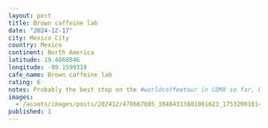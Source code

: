 ```yaml
---
layout: post
title: Brown caffeine lab
date: "2024-12-17"
city: Mexico City
country: Mexico
continent: North America
latitude: 19.4068846
longitude: -99.1599318
cafe_name: Brown caffeine lab
rating: 6
notes: Probably the best stop on the #worldcoffeetour in CDMX so far, brown caffeine lab, they roast their own beans and are clearly Star Wars fans. Drink is a cold brew and tonic with a squeeze of orange, incredible.
images:
  - /assets/images/posts/202412/470667085_18484313881001623_1753200181420247906_n_18094111108504542.jpg
published: 1
---
```

